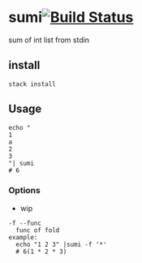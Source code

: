 # sumi[![Build Status](https://travis-ci.org/ynishi/sumi.svg?branch=master)](https://travis-ci.org/ynishi/sumi)
sum of int list from stdin

## install
```
stack install
```
## Usage
```
echo "
1
a
2
3
"| sumi
# 6
```
### Options
* wip 
```
-f --func
  func of fold
example:
  echo "1 2 3" |sumi -f '*'
  # 6(1 * 2 * 3)
```
